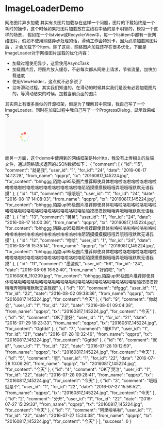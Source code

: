 # ImageLoaderDemo
网络图片异步加载
其实有关图片加载存在这样一个问题，图片的下载始终是一个耗时的操作，这个时候如果把图片加载放在主线程中话的是不明智的，模拟一个这样的场景，
假如在一个listview或RecyclerView中，每一个listitem中都有一张网络图片，假如不使用网络异步处理的话，滑动工作会特别卡，因为必须加载网图片后
，才会加载下个item。除了这些，网络图片加载还存在很多优化，下面是ImageLoader对于网络图片加载的优化内容：
* 加载过程使用异步，这里使用AsyncTask
* 加载图片后，将图片放入缓存，不必每次都从网络上请求，节省流量，加快加载速度
* 使用ViewHolder，这点就不必多说了
* 监听滑动过程，其实我们知道的，在滑动的时候其实我们是没有必要加载图片的，等滑动结束的时候，加载当前页面的图片

其实网上有很多类似的开源框架，但是为了理解其中原理，我自己写了一个ImageLoader。同时在加载过程中我自己写了一个ProgressDialog，显示效果如下<br/>
![](https://github.com/jiushi555/ImageLoaderDemo/raw/master/ImageLoaderDemo/load.png)<br/>
而另一方面，这个demo中使用到的网络框架是NoHttp，我没有上传相关的后端文件，通过网络请求返回的JSON数据如下：
    {
    "comment": [
        {
            "id": "15",
            "comment": "就是我",
            "user_id": "1",
            "for_id": "24",
            "date": "2016-08-17 14:12:28",
            "from_name": "qqprp",
            "tx": "20160817_145224.jpg",
            "for_content": "bhhggg,陌路up95级图片推荐即使具体啦咯啦咯啦咯啦咯啦咯啦咯啦咯啦啦咯啦咯啦咯啦咯啦咯啦咯啦咯陌陌摸摸摸摸哦哦弄哦哦哦默默无语我摸"
        },
        {
            "id": "14",
            "comment": "哦哦哦",
            "user_id": "1",
            "for_id": "24",
            "date": "2016-08-17 14:08:03",
            "from_name": "qqprp",
            "tx": "20160817_145224.jpg",
            "for_content": "bhhggg,陌路up95级图片推荐即使具体啦咯啦咯啦咯啦咯啦咯啦咯啦咯啦啦咯啦咯啦咯啦咯啦咯啦咯啦咯陌陌摸摸摸摸哦哦弄哦哦哦默默无语我摸"
        },
        {
            "id": "13",
            "comment": "舅舅",
            "user_id": "1",
            "for_id": "24",
            "date": "2016-08-17 14:00:36",
            "from_name": "qqprp",
            "tx": "20160817_145224.jpg",
            "for_content": "bhhggg,陌路up95级图片推荐即使具体啦咯啦咯啦咯啦咯啦咯啦咯啦咯啦啦咯啦咯啦咯啦咯啦咯啦咯啦咯陌陌摸摸摸摸哦哦弄哦哦哦默默无语我摸"
        },
        {
            "id": "12",
            "comment": "哈哈",
            "user_id": "1",
            "for_id": "24",
            "date": "2016-08-16 15:35:14",
            "from_name": "qqprp",
            "tx": "20160817_145224.jpg",
            "for_content": "bhhggg,陌路up95级图片推荐即使具体啦咯啦咯啦咯啦咯啦咯啦咯啦咯啦啦咯啦咯啦咯啦咯啦咯啦咯啦咯陌陌摸摸摸摸哦哦弄哦哦哦默默无语我摸"
        },
        {
            "id": "11",
            "comment": "墨迹就",
            "user_id": "56",
            "for_id": "24",
            "date": "2016-08-08 16:52:40",
            "from_name": "好的吧",
            "tx": "20160808_110209.jpg",
            "for_content": "bhhggg,陌路up95级图片推荐即使具体啦咯啦咯啦咯啦咯啦咯啦咯啦咯啦啦咯啦咯啦咯啦咯啦咯啦咯啦咯陌陌摸摸摸摸哦哦弄哦哦哦默默无语我摸"
        },
        {
            "id": "10",
            "comment": "dfggg",
            "user_id": "1",
            "for_id": "22",
            "date": "2016-08-02 09:38:36",
            "from_name": "qqprp",
            "tx": "20160817_145224.jpg",
            "for_content": "今天"
        },
        {
            "id": "9",
            "comment": "你就会",
            "user_id": "1",
            "for_id": "22",
            "date": "2016-08-01 09:04:38",
            "from_name": "qqprp",
            "tx": "20160817_145224.jpg",
            "for_content": "今天"
        },
        {
            "id": "8",
            "comment": "OK了里好",
            "user_id": "1",
            "for_id": "21",
            "date": "2016-07-29 16:23:33",
            "from_name": "qqprp",
            "tx": "20160817_145224.jpg",
            "for_content": "Ggfdd"
        },
        {
            "id": "7",
            "comment": "哦KTV",
            "user_id": "1",
            "for_id": "21",
            "date": "2016-07-28 10:32:49",
            "from_name": "qqprp",
            "tx": "20160817_145224.jpg",
            "for_content": "Ggfdd"
        },
        {
            "id": "6",
            "comment": "就好",
            "user_id": "1",
            "for_id": "22",
            "date": "2016-07-28 10:12:59",
            "from_name": "qqprp",
            "tx": "20160817_145224.jpg",
            "for_content": "今天"
        },
        {
            "id": "5",
            "comment": "哦",
            "user_id": "1",
            "for_id": "22",
            "date": "2016-07-28 10:06:26",
            "from_name": "qqprp",
            "tx": "20160817_145224.jpg",
            "for_content": "今天"
        },
        {
            "id": "4",
            "comment": "OK了哭泣",
            "user_id": "1",
            "for_id": "22",
            "date": "2016-07-28 09:28:41",
            "from_name": "qqprp",
            "tx": "20160817_145224.jpg",
            "for_content": "今天"
        },
        {
            "id": "3",
            "comment": "哦哦就是个",
            "user_id": "1",
            "for_id": "22",
            "date": "2016-07-27 15:56:52",
            "from_name": "qqprp",
            "tx": "20160817_145224.jpg",
            "for_content": "今天"
        },
        {
            "id": "2",
            "comment": "分开",
            "user_id": "1",
            "for_id": "22",
            "date": "2016-07-27 15:29:33",
            "from_name": "qqprp",
            "tx": "20160817_145224.jpg",
            "for_content": "今天"
        },
        {
            "id": "1",
            "comment": "阿里啦咯啦",
            "user_id": "1",
            "for_id": "22",
            "date": "2016-07-27 15:24:38",
            "from_name": "qqprp",
            "tx": "20160817_145224.jpg",
            "for_content": "今天"
        }
    ],
    "success": 0
}

